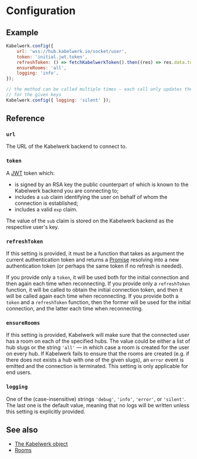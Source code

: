 # Configuration

## Example

```js
Kabelwerk.config({
    url: 'wss://hub.kabelwerk.io/socket/user',
    token: 'initial.jwt.token',
    refreshToken: () => fetchKabelwerkToken().then((res) => res.data.token),
    ensureRooms: 'all',
    logging: 'info',
});

// the method can be called multiple times — each call only updates the values
// for the given keys
Kabelwerk.config({ logging: 'silent' });
```

## Reference

### `url`

The URL of the Kabelwerk backend to connect to.

### `token`

A [JWT](https://datatracker.ietf.org/doc/html/rfc7519) token which:

-   is signed by an RSA key the public counterpart of which is known to the Kabelwerk backend you are connecting to;
-   includes a `sub` claim identifying the user on behalf of whom the connection is established;
-   includes a valid `exp` claim.

The value of the `sub` claim is stored on the Kabelwerk backend as the respective user's key.

### `refreshToken`

If this setting is provided, it must be a function that takes as argument the current authentication token and returns a [Promise](https://developer.mozilla.org/en-US/docs/Web/JavaScript/Reference/Global_Objects/Promise) resolving into a new authentication token (or perhaps the same token if no refresh is needed).

If you provide only a `token`, it will be used both for the initial connection and then again each time when reconnecting. If you provide only a `refreshToken` function, it will be called to obtain the initial connection token, and then it will be called again each time when reconnecting. If you provide both a `token` and a `refreshToken` function, then the former will be used for the initial connection, and the latter each time when reconnecting.

### `ensureRooms`

If this setting is provided, Kabelwerk will make sure that the connected user has a room on each of the specified hubs. The value could be either a list of hub slugs or the string `'all'` — in which case a room is created for the user on every hub. If Kabelwerk fails to ensure that the rooms are created (e.g. if there does not exists a hub with one of the given slugs), an `error` event is emitted and the connection is terminated. This setting is only applicable for end users.

### `logging`

One of the (case-insensitive) strings `'debug'`, `'info'`, `'error'`, or `'silent'`. The last one is the default value, meaning that no logs will be written unless this setting is explicitly provided.

## See also

-   [The Kabelwerk object](./kabelwerk.md)
-   [Rooms](./rooms.md)
